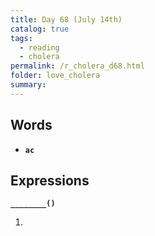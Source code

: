 ```yaml
---
title: Day 68 (July 14th)
catalog: true
tags: 
  - reading
  - cholera
permalink: /r_cholera_d68.html
folder: love_cholera
summary: 
---
```


## Words

-   <b data-toggle="tooltip" data-original-title="{{site.data.glossary.ac}}">`ac`</b>



## Expressions

<b data-toggle="tooltip" data-original-title="{{site.data.answers.68_a}}">`________()`</b>

1.  